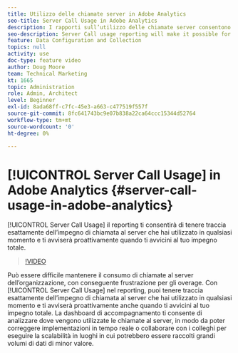```yaml
---
title: Utilizzo delle chiamate server in Adobe Analytics
seo-title: Server Call Usage in Adobe Analytics
description: I rapporti sull’utilizzo delle chiamate server consentono di tenere traccia esattamente dell’impegno di chiamate server che hai utilizzato in qualsiasi momento e ti avviseranno proattivamente quando ti stai avvicinando al tuo impegno totale.
seo-description: Server Call usage reporting will make it possible for you to track exactly how much of your server call commitment you’ve used at any point in time, and will also proactively alert you when you are approaching your total commitment.
feature: Data Configuration and Collection
topics: null
activity: use
doc-type: feature video
author: Doug Moore
team: Technical Marketing
kt: 1665
topic: Administration
role: Admin, Architect
level: Beginner
exl-id: 8ada68ff-c7fc-45e3-a663-c477519f557f
source-git-commit: 8fc641743bc9e07b838a22ca64ccc15344d52764
workflow-type: tm+mt
source-wordcount: '0'
ht-degree: 0%

---
```


# [!UICONTROL Server Call Usage] in Adobe Analytics {#server-call-usage-in-adobe-analytics}

[!UICONTROL Server Call Usage] il reporting ti consentirà di tenere traccia esattamente dell’impegno di chiamata al server che hai utilizzato in qualsiasi momento e ti avviserà proattivamente quando ti avvicini al tuo impegno totale.

>[!VIDEO](https://video.tv.adobe.com/v/41428/?quality=12&learn=on&captions=ita)

Può essere difficile mantenere il consumo di chiamate al server dell’organizzazione, con conseguente frustrazione per gli overage. Con [!UICONTROL Server Call Usage] nel reporting, puoi tenere traccia esattamente dell’impegno di chiamata al server che hai utilizzato in qualsiasi momento e ti avviserà proattivamente anche quando ti avvicini al tuo impegno totale. La dashboard di accompagnamento ti consente di analizzare dove vengono utilizzate le chiamate al server, in modo da poter correggere implementazioni in tempo reale o collaborare con i colleghi per eseguire la scalabilità in luoghi in cui potrebbero essere raccolti grandi volumi di dati di minor valore.
